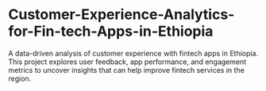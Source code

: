 # Customer-Experience-Analytics-for-Fin-tech-Apps-in-Ethiopia
A data-driven analysis of customer experience with fintech apps in Ethiopia. This project explores user feedback, app performance, and engagement metrics to uncover insights that can help improve fintech services in the region.
